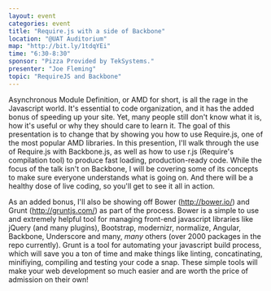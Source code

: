 ```yaml
---
layout: event
categories: event
title: "Require.js with a side of Backbone"
location: "@UAT Auditorium"
map: "http://bit.ly/1tdqYEi"
time: "6:30-8:30"
sponsor: "Pizza Provided by TekSystems."
presenter: "Joe Fleming"
topic: "RequireJS and Backbone"
---
```


Asynchronous Module Definition, or AMD for short, is all the rage in the Javascript world. It's essential to code organization, and it has the added bonus of speeding up your site. Yet, many people still don't know what it is, how it's useful or why they should care to learn it. The goal of this presentation is to change that by showing you how to use Require.js, one of the most popular AMD libraries. In this presention, I'll walk through the use of Require.js with Backbone.js, as well as how to use r.js (Require's compilation tool) to produce fast loading, production-ready code. While the focus of the talk isn't on Backbone, I will be covering some of its concepts to make sure everyone understands what is going on. And there will be a healthy dose of live coding, so you'll get to see it all in action.

As an added bonus, I'll also be showing off Bower (http://bower.io/) and Grunt (http://gruntjs.com/) as part of the process. Bower is a simple to use and extremely helpful tool for managing front-end javascript libraries like jQuery (and many plugins), Bootstrap, modernizr, normalize, Angular, Backbone, Underscore and many, _many_ others (over 2000 packages in the repo currently). Grunt is a tool for automating your javascript build process, which will save you a ton of time and make things like linting, concatinating, minifiying, compiling and testing your code a snap. These simple tools will make your web development so much easier and are worth the price of admission on their own!